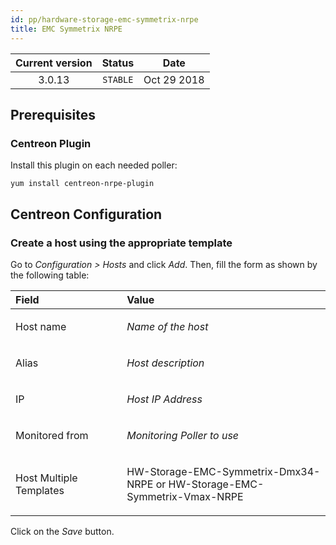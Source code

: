 ```yaml
---
id: pp/hardware-storage-emc-symmetrix-nrpe
title: EMC Symmetrix NRPE
---
```


| Current version | Status | Date |
| :-: | :-: | :-: |
| 3.0.13 | `STABLE` | Oct 29 2018 |

## Prerequisites
### Centreon Plugin
Install this plugin on each needed poller:

    yum install centreon-nrpe-plugin

## Centreon Configuration
### Create a host using the appropriate template
Go to *Configuration &gt; Hosts* and click *Add*. Then, fill the form as
shown by the following table:

<table>
<colgroup>
<col width="35%" />
<col width="64%" />
</colgroup>
<thead>
<tr class="header">
<th align="left">Field</th>
<th align="left">Value</th>
</tr>
</thead>
<tbody>
<tr class="odd">
<td align="left"><p>Host name</p></td>
<td align="left"><p><em>Name of the host</em></p></td>
</tr>
<tr class="even">
<td align="left"><p>Alias</p></td>
<td align="left"><p><em>Host description</em></p></td>
</tr>
<tr class="odd">
<td align="left"><p>IP</p></td>
<td align="left"><p><em>Host IP Address</em></p></td>
</tr>
<tr class="even">
<td align="left"><p>Monitored from</p></td>
<td align="left"><p><em>Monitoring Poller to use</em></p></td>
</tr>
<tr class="odd">
<td align="left"><p>Host Multiple Templates</p></td>
<td align="left"><p>HW-Storage-EMC-Symmetrix-Dmx34-NRPE or HW-Storage-EMC-Symmetrix-Vmax-NRPE</p></td>
</tr>
</tbody>
</table>

Click on the *Save* button.

